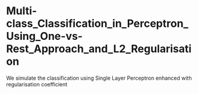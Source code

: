 # Multi-class_Classification_in_Perceptron_Using_One-vs-Rest_Approach_and_L2_Regularisation
We simulate the classification using Single Layer Perceptron enhanced with regularisation coefficient
